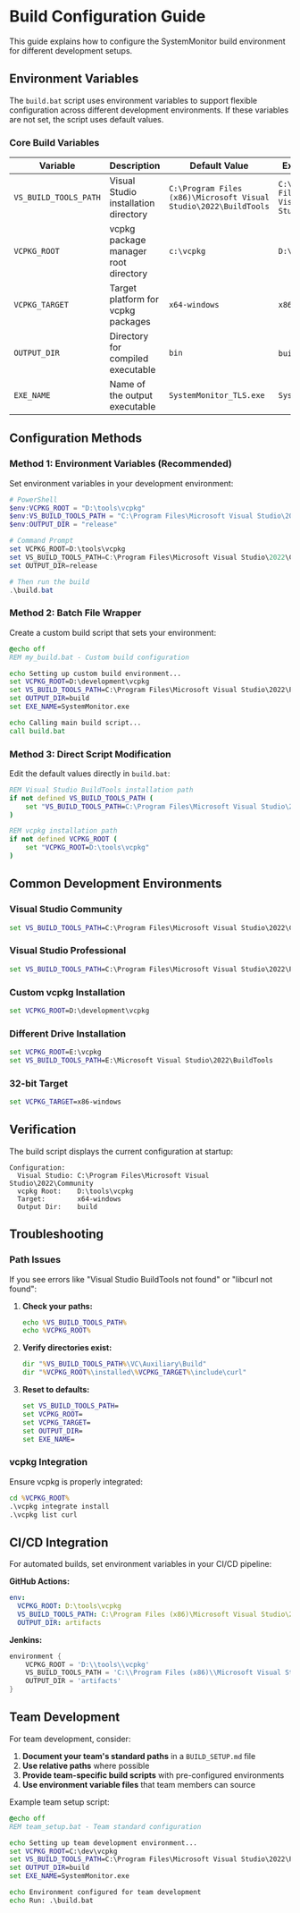# Build Configuration Guide

This guide explains how to configure the SystemMonitor build environment for different development setups.

## Environment Variables

The `build.bat` script uses environment variables to support flexible configuration across different development environments. If these variables are not set, the script uses default values.

### Core Build Variables

| Variable | Description | Default Value | Example Alternative |
|----------|-------------|---------------|-------------------|
| `VS_BUILD_TOOLS_PATH` | Visual Studio installation directory | `C:\Program Files (x86)\Microsoft Visual Studio\2022\BuildTools` | `C:\Program Files\Microsoft Visual Studio\2022\Community` |
| `VCPKG_ROOT` | vcpkg package manager root directory | `c:\vcpkg` | `D:\tools\vcpkg` |
| `VCPKG_TARGET` | Target platform for vcpkg packages | `x64-windows` | `x86-windows` |
| `OUTPUT_DIR` | Directory for compiled executable | `bin` | `build` or `release` |
| `EXE_NAME` | Name of the output executable | `SystemMonitor_TLS.exe` | `SystemMonitor.exe` |

## Configuration Methods

### Method 1: Environment Variables (Recommended)

Set environment variables in your development environment:

```powershell
# PowerShell
$env:VCPKG_ROOT = "D:\tools\vcpkg"
$env:VS_BUILD_TOOLS_PATH = "C:\Program Files\Microsoft Visual Studio\2022\Community"
$env:OUTPUT_DIR = "release"

# Command Prompt
set VCPKG_ROOT=D:\tools\vcpkg
set VS_BUILD_TOOLS_PATH=C:\Program Files\Microsoft Visual Studio\2022\Community
set OUTPUT_DIR=release

# Then run the build
.\build.bat
```

### Method 2: Batch File Wrapper

Create a custom build script that sets your environment:

```bat
@echo off
REM my_build.bat - Custom build configuration

echo Setting up custom build environment...
set VCPKG_ROOT=D:\development\vcpkg
set VS_BUILD_TOOLS_PATH=C:\Program Files\Microsoft Visual Studio\2022\Professional
set OUTPUT_DIR=build
set EXE_NAME=SystemMonitor.exe

echo Calling main build script...
call build.bat
```

### Method 3: Direct Script Modification

Edit the default values directly in `build.bat`:

```bat
REM Visual Studio BuildTools installation path
if not defined VS_BUILD_TOOLS_PATH (
    set "VS_BUILD_TOOLS_PATH=C:\Program Files\Microsoft Visual Studio\2022\Professional"
)

REM vcpkg installation path
if not defined VCPKG_ROOT (
    set "VCPKG_ROOT=D:\tools\vcpkg"
)
```

## Common Development Environments

### Visual Studio Community

```bat
set VS_BUILD_TOOLS_PATH=C:\Program Files\Microsoft Visual Studio\2022\Community
```

### Visual Studio Professional

```bat
set VS_BUILD_TOOLS_PATH=C:\Program Files\Microsoft Visual Studio\2022\Professional
```

### Custom vcpkg Installation

```bat
set VCPKG_ROOT=D:\development\vcpkg
```

### Different Drive Installation

```bat
set VCPKG_ROOT=E:\vcpkg
set VS_BUILD_TOOLS_PATH=E:\Microsoft Visual Studio\2022\BuildTools
```

### 32-bit Target

```bat
set VCPKG_TARGET=x86-windows
```

## Verification

The build script displays the current configuration at startup:

```
Configuration:
  Visual Studio: C:\Program Files\Microsoft Visual Studio\2022\Community
  vcpkg Root:    D:\tools\vcpkg
  Target:        x64-windows
  Output Dir:    build
```

## Troubleshooting

### Path Issues

If you see errors like "Visual Studio BuildTools not found" or "libcurl not found":

1. **Check your paths:**
   ```bat
   echo %VS_BUILD_TOOLS_PATH%
   echo %VCPKG_ROOT%
   ```

2. **Verify directories exist:**
   ```bat
   dir "%VS_BUILD_TOOLS_PATH%\VC\Auxiliary\Build"
   dir "%VCPKG_ROOT%\installed\%VCPKG_TARGET%\include\curl"
   ```

3. **Reset to defaults:**
   ```bat
   set VS_BUILD_TOOLS_PATH=
   set VCPKG_ROOT=
   set VCPKG_TARGET=
   set OUTPUT_DIR=
   set EXE_NAME=
   ```

### vcpkg Integration

Ensure vcpkg is properly integrated:

```bat
cd %VCPKG_ROOT%
.\vcpkg integrate install
.\vcpkg list curl
```

## CI/CD Integration

For automated builds, set environment variables in your CI/CD pipeline:

**GitHub Actions:**
```yaml
env:
  VCPKG_ROOT: D:\tools\vcpkg
  VS_BUILD_TOOLS_PATH: C:\Program Files (x86)\Microsoft Visual Studio\2022\BuildTools
  OUTPUT_DIR: artifacts
```

**Jenkins:**
```groovy
environment {
    VCPKG_ROOT = 'D:\\tools\\vcpkg'
    VS_BUILD_TOOLS_PATH = 'C:\\Program Files (x86)\\Microsoft Visual Studio\\2022\\BuildTools'
    OUTPUT_DIR = 'artifacts'
}
```

## Team Development

For team development, consider:

1. **Document your team's standard paths** in a `BUILD_SETUP.md` file
2. **Use relative paths** where possible
3. **Provide team-specific build scripts** with pre-configured environments
4. **Use environment variable files** that team members can source

Example team setup script:
```bat
@echo off
REM team_setup.bat - Team standard configuration

echo Setting up team development environment...
set VCPKG_ROOT=C:\dev\vcpkg
set VS_BUILD_TOOLS_PATH=C:\Program Files\Microsoft Visual Studio\2022\Professional
set OUTPUT_DIR=build
set EXE_NAME=SystemMonitor.exe

echo Environment configured for team development
echo Run: .\build.bat
```
